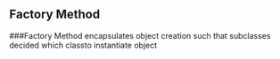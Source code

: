 ## Factory Method 
###Factory Method encapsulates object creation such that subclasses decided which classto instantiate object

